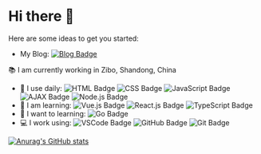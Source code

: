 # Hi there 👋

Here are some ideas to get you started:

- My Blog: [![Blog Badge](https://img.shields.io/badge/Blog-blog.iuiun.com-green?style=plastic)](https://blog.iuiun.com)

:books: I am currently working in Zibo, Shandong, China

- :office: I use daily: ![HTML Badge](https://img.shields.io/badge/-HTML-orange?style=plastic&logo=HTML5) ![CSS Badge](https://img.shields.io/badge/-CSS-blue?style=plastic&logo=css3) ![JavaScript Badge](https://img.shields.io/badge/-JavaScript-black?style=plastic&logo=javascript) ![AJAX Badge](https://img.shields.io/badge/-AJAX-blue?style=plastic&logo=axios) ![Node.js Badge](https://img.shields.io/badge/-NodeJs-green?style=plastic&logo=nodedotjs)
- :memo: I am learning: ![Vue.js Badge](https://img.shields.io/badge/-Vue-black?style=plastic&logo=Vue.js) ![React.js Badge](https://img.shields.io/badge/-React-blue?style=plastic&logo=React) ![TypeScript Badge](https://img.shields.io/badge/-TypeScript-181717?style=plastic&logo=TypeScript)
- :memo: I want to learning: ![Go Badge](https://img.shields.io/badge/-Go-blue?style=plastic&logo=Go)
- :computer: I work using: ![VSCode Badge](https://img.shields.io/badge/-VS%20Code-007ACC?style=plastic&logo=visual-studio-code) ![GitHub Badge](https://img.shields.io/badge/-GitHub-181717?style=plastic&logo=github) ![Git Badge](https://img.shields.io/badge/-Git-black?style=plastic&logo=git)

[![Anurag's GitHub stats](https://github-readme-stats.vercel.app/api?username=bzirs)](https://github.com/anuraghazra/github-readme-stats)

<!--
**bzirs/bzirs** is a ✨ _special_ ✨ repository because its `README.md` (this file) appears on your GitHub profile.
Here are some ideas to get you started:
- 🔭 I’m currently working on ...
- 🌱 I’m currently learning ...
- 👯 I’m looking to collaborate on ...
- 🤔 I’m looking for help with ...
- 💬 Ask me about ...
- 📫 How to reach me: ...
- 😄 Pronouns: ...
- ⚡ Fun fact: ...
-->
